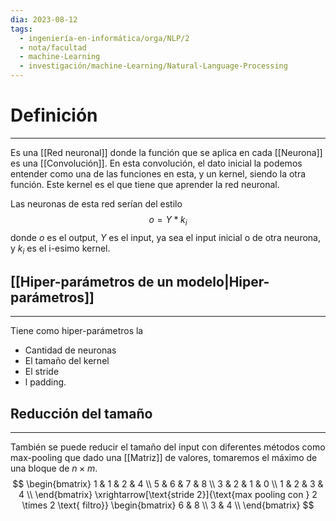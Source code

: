 ```yaml
---
dia: 2023-08-12
tags:
  - ingeniería-en-informática/orga/NLP/2
  - nota/facultad
  - machine-Learning
  - investigación/machine-Learning/Natural-Language-Processing
---
```

# Definición
---
Es una [[Red neuronal]] donde la función que se aplica en cada [[Neurona]] es una [[Convolución]]. En esta convolución, el dato inicial la podemos entender como una de las funciones en esta, y un kernel, siendo la otra función. Este kernel es el que tiene que aprender la red neuronal. 

Las neuronas de esta red serían del estilo $$ o = Y \ast k_i $$ donde $o$ es el output, $Y$ es el input, ya sea el input inicial o de otra neurona, y $k_i$ es el i-esimo kernel.

## [[Hiper-parámetros de un modelo|Hiper-parámetros]]
---
Tiene como hiper-parámetros la 
* Cantidad de neuronas
* El tamaño del kernel
* El stride
* l padding. 

## Reducción del tamaño
---
También se puede reducir el tamaño del input con diferentes métodos como max-pooling que dado una [[Matriz]] de valores, tomaremos el máximo de una bloque de $n\times m$. $$ \begin{bmatrix} 
1 & 1 & 2 & 4 \\
5 & 6 & 7 & 8 \\
3 & 2 & 1 & 0 \\
1 & 2 & 3 & 4 \\
\end{bmatrix} \xrightarrow[\text{stride 2}]{\text{max pooling con } 2 \times 2 \text{ filtro}} \begin{bmatrix}
6 & 8 \\
3 & 4 \\
\end{bmatrix} $$
